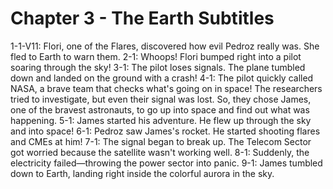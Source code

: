 # Chapter 3 - The Earth Subtitles

1-1-V11: Flori, one of the Flares, discovered how evil Pedroz really was. She fled to Earth to warn them.
2-1: Whoops! Flori bumped right into a pilot soaring through the sky!
3-1: The pilot loses signals. The plane tumbled down and landed on the ground with a crash!
4-1: The pilot quickly called NASA, a brave team that checks what's going on in space! The researchers tried to investigate, but even their signal was lost. So, they chose James, one of the bravest astronauts, to go up into space and find out what was happening.
5-1: James started his adventure. He flew up through the sky and into space!
6-1: Pedroz saw James's rocket. He started shooting flares and CMEs at him!
7-1: The signal began to break up. The Telecom Sector got worried because the satellite wasn't working well.
8-1: Suddenly, the electricity failed—throwing the power sector into panic.
9-1: James tumbled down to Earth, landing right inside the colorful aurora in the sky.